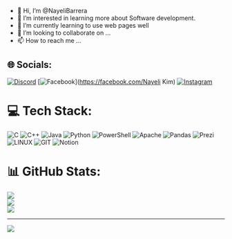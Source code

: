 - 👋 Hi, I’m @NayeliBarrera
- 👀 I’m interested in learning more about Software development.
- 🌱 I’m currently learning to use web pages well
- 💞️ I’m looking to collaborate on ...
- 📫 How to reach me ...



## 🌐 Socials:
[![Discord](https://img.shields.io/badge/Discord-%237289DA.svg?logo=discord&logoColor=white)](https://discord.gg/naye_nk) [![Facebook](https://img.shields.io/badge/Facebook-%231877F2.svg?logo=Facebook&logoColor=white)](https://facebook.com/Nayeli Kim) [![Instagram](https://img.shields.io/badge/Instagram-%23E4405F.svg?logo=Instagram&logoColor=white)](https://instagram.com/naye_wix) 

# 💻 Tech Stack:
![C](https://img.shields.io/badge/c-%2300599C.svg?style=for-the-badge&logo=c&logoColor=white) ![C++](https://img.shields.io/badge/c++-%2300599C.svg?style=for-the-badge&logo=c%2B%2B&logoColor=white) ![Java](https://img.shields.io/badge/java-%23ED8B00.svg?style=for-the-badge&logo=openjdk&logoColor=white) ![Python](https://img.shields.io/badge/python-3670A0?style=for-the-badge&logo=python&logoColor=ffdd54) ![PowerShell](https://img.shields.io/badge/PowerShell-%235391FE.svg?style=for-the-badge&logo=powershell&logoColor=white) ![Apache](https://img.shields.io/badge/apache-%23D42029.svg?style=for-the-badge&logo=apache&logoColor=white) ![Pandas](https://img.shields.io/badge/pandas-%23150458.svg?style=for-the-badge&logo=pandas&logoColor=white) ![Prezi](https://img.shields.io/badge/Prezi-%23000000.svg?style=for-the-badge&logo=Prezi&logoColor=white) ![LINUX](https://img.shields.io/badge/Linux-FCC624?style=for-the-badge&logo=linux&logoColor=black) ![GIT](https://img.shields.io/badge/Git-fc6d26?style=for-the-badge&logo=git&logoColor=white) ![Notion](https://img.shields.io/badge/Notion-%23000000.svg?style=for-the-badge&logo=notion&logoColor=white)
# 📊 GitHub Stats:
![](https://github-readme-stats.vercel.app/api?username=NayeliBarrera&theme=dark&hide_border=false&include_all_commits=false&count_private=false)<br/>
![](https://github-readme-streak-stats.herokuapp.com/?user=NayeliBarrera&theme=dark&hide_border=false)<br/>
![](https://github-readme-stats.vercel.app/api/top-langs/?username=NayeliBarrera&theme=dark&hide_border=false&include_all_commits=false&count_private=false&layout=compact)

---
[![](https://visitcount.itsvg.in/api?id=NayeliBarrera&icon=0&color=0)](https://visitcount.itsvg.in)

<!-- Proudly created with GPRM ( https://gprm.itsvg.in ) -->
